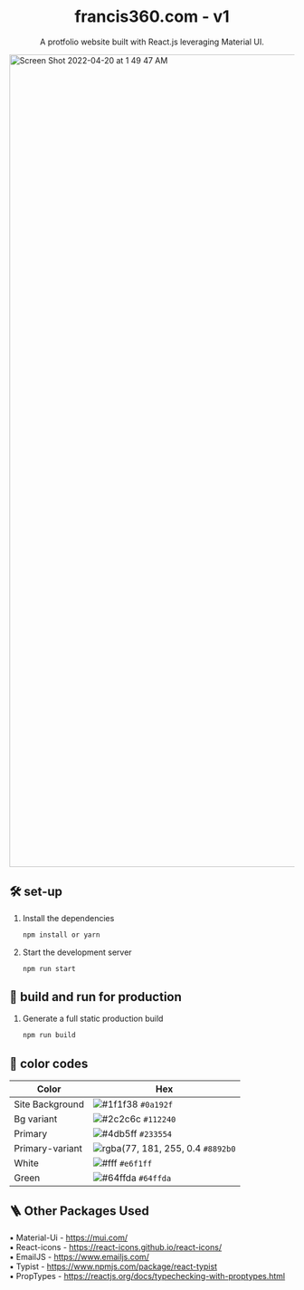 <p align="center">
</p>
<h1 align="center">
  francis360.com - v1
</h1>
<p align="center">
  A protfolio website built with React.js leveraging Material UI.
</p>

<img width="1435" alt="Screen Shot 2022-04-20 at 1 49 47 AM" src="https://user-images.githubusercontent.com/77220007/164169421-2747db6b-f8de-494b-bf6f-73f369c779f4.png">

## 🛠 set-up

1. Install the dependencies

   ```sh
   npm install or yarn
   ```

2. Start the development server

   ```sh
   npm run start
   ```


## 🚀 build and run for production

1. Generate a full static production build

   ```sh
   npm run build
   ```
   
## 🎨 color codes

| Color          | Hex                                                                |
| -------------- | ------------------------------------------------------------------ |
| Site Background| ![#1f1f38](https://via.placeholder.com/10/0a192f?text=+) `#0a192f` |
| Bg variant     | ![#2c2c6c](https://via.placeholder.com/10/0a192f?text=+) `#112240` |
| Primary        | ![#4db5ff](https://via.placeholder.com/10/303C55?text=+) `#233554` |
| Primary-variant| ![rgba(77, 181, 255, 0.4](https://via.placeholder.com/10/8892b0?text=+) `#8892b0` |
| White          | ![#fff](https://via.placeholder.com/10/e6f1ff?text=+) `#e6f1ff` |
| Green          | ![#64ffda](https://via.placeholder.com/10/64ffda?text=+) `#64ffda` |


## :ladder: Other Packages Used
:black_small_square: Material-Ui - https://mui.com/ \
:black_small_square: React-icons - https://react-icons.github.io/react-icons/ \
:black_small_square: EmailJS - https://www.emailjs.com/ \
:black_small_square: Typist - https://www.npmjs.com/package/react-typist \
:black_small_square: PropTypes - https://reactjs.org/docs/typechecking-with-proptypes.html


